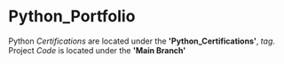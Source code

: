 # Python_Portfolio
Python *Certifications* are located under the **'Python_Certifications'**, *tag*. <br>
Project *Code* is located under the **'Main Branch'**
